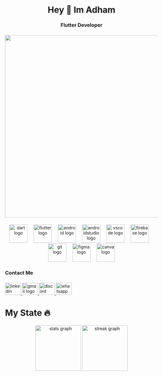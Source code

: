 <h1 align="center">Hey 👋 Im Adham</h1>

###

<h3 align="center">Flutter Developer</h3>

###

<div align="center">
  <img height="601" src="https://media.giphy.com/media/v1.Y2lkPWVjZjA1ZTQ3NTVpMWFxbzAyeXZxZTZqOXp4bWJqanoyMXBxb21kanRkOTYxdjdwMyZlcD12MV9naWZzX3JlbGF0ZWQmY3Q9Zw/mcsPU3SkKrYDdW3aAU/giphy.gif"  />
</div>

###

<div align="center">
  <img src="https://cdn.jsdelivr.net/gh/devicons/devicon/icons/dart/dart-original.svg" height="60" alt="dart logo"  />
  <img width="12" />
  <img src="https://cdn.jsdelivr.net/gh/devicons/devicon/icons/flutter/flutter-original.svg" height="60" alt="flutter logo"  />
  <img width="12" />
  <img src="https://cdn.jsdelivr.net/gh/devicons/devicon/icons/android/android-original.svg" height="60" alt="android logo"  />
  <img width="12" />
  <img src="https://cdn.jsdelivr.net/gh/devicons/devicon/icons/androidstudio/androidstudio-original.svg" height="60" alt="androidstudio logo"  />
  <img width="12" />
  <img src="https://cdn.jsdelivr.net/gh/devicons/devicon/icons/vscode/vscode-original.svg" height="60" alt="vscode logo"  />
  <img width="12" />
  <img src="https://cdn.jsdelivr.net/gh/devicons/devicon/icons/firebase/firebase-plain.svg" height="60" alt="firebase logo"  />
  <img width="12" />
  <img src="https://cdn.jsdelivr.net/gh/devicons/devicon/icons/git/git-original.svg" height="60" alt="git logo"  />
  <img width="12" />
  <img src="https://cdn.jsdelivr.net/gh/devicons/devicon/icons/figma/figma-original.svg" height="60" alt="figma logo"  />
  <img width="12" />
  <img src="https://cdn.jsdelivr.net/gh/devicons/devicon/icons/canva/canva-original.svg" height="60" alt="canva logo"  />
</div>

###

<h3 align="left">Contact Me</h3>

###

<div align="left">
  <a href="https://www.linkedin.com/in/adham-m-ali" target="_blank">
    <img src="https://raw.githubusercontent.com/maurodesouza/profile-readme-generator/master/src/assets/icons/social/linkedin/default.svg" width="52" height="40" alt="linkedin logo"  />
  </a>
  <a href="https://mail.google.com/mail/adham.m.abdulah@gmail.com" target="_blank">
    <img src="https://raw.githubusercontent.com/maurodesouza/profile-readme-generator/master/src/assets/icons/social/gmail/default.svg" width="52" height="40" alt="gmail logo"  />
  </a>
  <a href="https://discord.com/users/843610360828657725" target="_blank">
    <img src="https://raw.githubusercontent.com/maurodesouza/profile-readme-generator/master/src/assets/icons/social/discord/default.svg" width="52" height="40" alt="discord logo"  />
  </a>
  <a href="https://wa.me/201096514191" target="_blank">
    <img src="https://raw.githubusercontent.com/maurodesouza/profile-readme-generator/master/src/assets/icons/social/whatsapp/default.svg" width="52" height="40" alt="whatsapp logo"  />
  </a>
</div>

###

<h1 align="left">My State 🔥</h1>

###

<div align="center">
  <img src="https://github-readme-stats.vercel.app/api?username=x00Adham&hide_title=false&hide_rank=false&show_icons=true&include_all_commits=true&count_private=true&disable_animations=false&theme=onedark&locale=en&hide_border=false&order=1" height="150" alt="stats graph"  />
  <img src="https://streak-stats.demolab.com?user=x00Adham&locale=en&mode=daily&theme=onedark&hide_border=false&border_radius=5&order=3" height="150" alt="streak graph"  />
</div>

###
